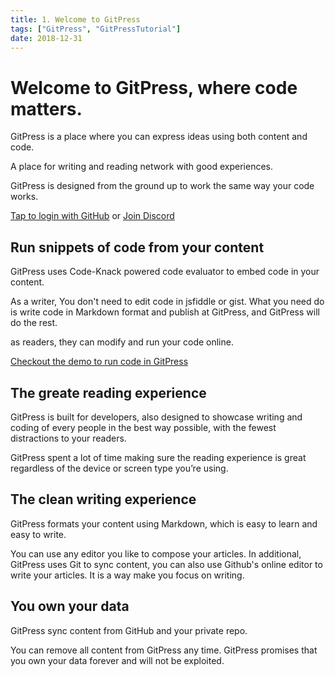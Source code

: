 ```yaml
---
title: 1. Welcome to GitPress
tags: ["GitPress", "GitPressTutorial"]
date: 2018-12-31
---
```


# Welcome to GitPress, where code matters.

GitPress is a place where you can express ideas using both content and code.

A place for writing and reading network with good experiences.

GitPress is designed from the ground up to work the same way your code works. 

[Tap to login with GitHub](/login) or [Join Discord](https://discord.gg/quMK3kj)

## Run snippets of code from your content

GitPress uses Code-Knack powered code evaluator to embed code in your content. 

As a writer, You don't need to edit code in jsfiddle or gist. What you need do is write code in Markdown format and publish at GitPress, and GitPress will do the rest.

as readers, they can modify and run your code online.

[Checkout the demo to run code in GitPress](languages)

## The greate reading experience

GitPress is built for developers, also designed to showcase writing and coding of every people in the best way possible, with the fewest distractions to your readers.

GitPress spent a lot of time making sure the reading experience is great regardless of the device or screen type you’re using. 

## The clean writing experience

GitPress formats your content using Markdown, which is easy to learn and easy to write.

You can use any editor you like to compose your articles. In additional, GitPress uses Git to sync content, you can also use
Github's online editor to write your articles. It is a way make you focus on writing.

## You own your data

GitPress sync content from GitHub and your private repo. 

You can remove all content from GitPress any time. GitPress promises that you own your data forever and will not be exploited.

